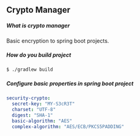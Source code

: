 ## Crypto Manager

##### What is crypto manager

Basic encryption to spring boot projects.

##### How do you build project

```bash
$ ./gradlew build
```

##### Configure basic properties in spring boot project

```yaml
security-crypto:
  secret-key: "MY-S3cR3T"
  charset: "UTF-8"
  digest: "SHA-1"
  basic-algorithm: "AES"
  complex-algorithm: "AES/ECB/PKCS5PADDING"
```




